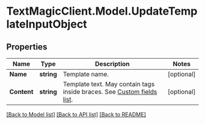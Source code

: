 # TextMagicClient.Model.UpdateTemplateInputObject
## Properties

Name | Type | Description | Notes
------------ | ------------- | ------------- | -------------
**Name** | **string** | Template name. | [optional] 
**Content** | **string** | Template text. May contain tags inside braces. See [Custom fields list](https://docs.textmagic.com/#section/Custom-fields-list-(Merge-tags)). | [optional] 

[[Back to Model list]](../README.md#documentation-for-models) [[Back to API list]](../README.md#documentation-for-api-endpoints) [[Back to README]](../README.md)


